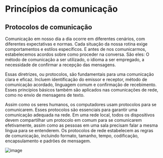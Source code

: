 # Princípios da comunicação

## Protocolos de comunicação

Comunicação em nosso dia a dia ocorre em diferentes cenários, com diferentes expectativas e normas. Cada situação da nossa rotina exige comportamentos e estilos específicos. E antes de nos comunicarmos, 
estabelecemos acordos sobre como proceder na conversa. São eles: O método de comunicação a ser utilizado, o idioma a ser empregado, a necessidade de confirmar a recepção das mensagens.


Essas diretrizes, ou protocolos, são fundamentais para uma comunicação clara e eficaz. Incluem identificação do emissor e receptor, método de comunicação acordado, linguagem comum e confirmação de 
recebimento. Esses princípios básicos também são aplicados nas comunicações de rede, como no envio de mensagens de texto.

Assim como os seres humanos, os computadores usam protocolos para se comunicarem. Esses protocolos são essenciais para garantir uma comunicação adequada na rede. Em uma rede local, todos os dispositivos devem 
compartilhar um protocolo em comum para se comunicarem efetivamente, assim como as pessoas em uma sala precisam falar a mesma língua para se entenderem. Os protocolos de rede estabelecem as regras de comunicação, 
incluindo formato, tamanho, tempo, codificação, encapsulamento e padrões de mensagem.

![image](https://github.com/micvet/bootcamp-qa-automacao-cypress/assets/86981990/1be75427-8554-4271-b2ca-b63b7c5588e6)






